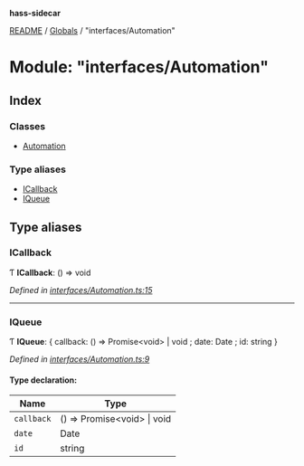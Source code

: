 **hass-sidecar**

[README](../README.md) / [Globals](../globals.md) / "interfaces/Automation"

# Module: "interfaces/Automation"

## Index

### Classes

* [Automation](../classes/_interfaces_automation_.automation.md)

### Type aliases

* [ICallback](_interfaces_automation_.md#icallback)
* [IQueue](_interfaces_automation_.md#iqueue)

## Type aliases

### ICallback

Ƭ  **ICallback**: () => void

*Defined in [interfaces/Automation.ts:15](https://github.com/danitetus/hass-sidecar/blob/b9c468b/src/interfaces/Automation.ts#L15)*

___

### IQueue

Ƭ  **IQueue**: { callback: () => Promise\<void> \| void ; date: Date ; id: string  }

*Defined in [interfaces/Automation.ts:9](https://github.com/danitetus/hass-sidecar/blob/b9c468b/src/interfaces/Automation.ts#L9)*

#### Type declaration:

Name | Type |
------ | ------ |
`callback` | () => Promise\<void> \| void |
`date` | Date |
`id` | string |

